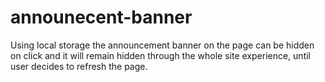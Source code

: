# announecent-banner
Using local storage the announcement banner on the page can be hidden on click and it will remain hidden through the whole site experience, until user decides to refresh the page. 
